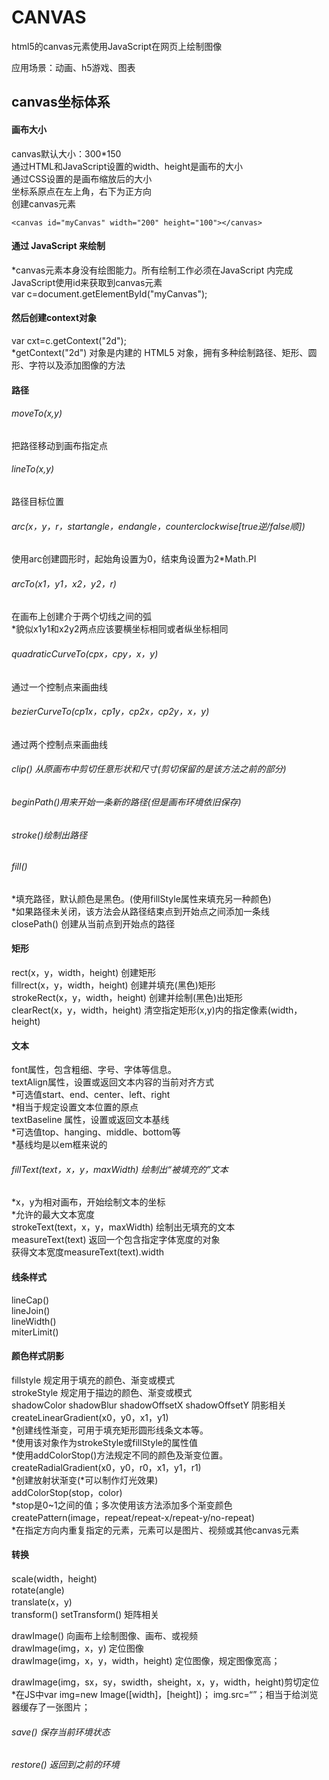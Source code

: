 # CANVAS  
html5的canvas元素使用JavaScript在网页上绘制图像  

应用场景：动画、h5游戏、图表  
  
## canvas坐标体系  
#### 画布大小  
canvas默认大小：300*150  
通过HTML和JavaScript设置的width、height是画布的大小  
通过CSS设置的是画布缩放后的大小  
坐标系原点在左上角，右下为正方向  
创建canvas元素  
```
<canvas id="myCanvas" width="200" height="100"></canvas>  
```
#### 通过 JavaScript 来绘制  
*canvas元素本身没有绘图能力。所有绘制工作必须在JavaScript 内完成  
JavaScript使用id来获取到canvas元素  
var c=document.getElementById("myCanvas");  
#### 然后创建context对象  
var cxt=c.getContext("2d");  
*getContext("2d") 对象是内建的 HTML5 对象，拥有多种绘制路径、矩形、圆形、字符以及添加图像的方法  
  
#### 路径  
###### moveTo(x,y)   
把路径移动到画布指定点  
###### lineTo(x,y)   
路径目标位置  
###### arc(x，y，r，startangle，endangle，counterclockwise[true逆/false顺])  
使用arc创建圆形时，起始角设置为0，结束角设置为2*Math.PI  
###### arcTo(x1，y1，x2，y2，r)  
在画布上创建介于两个切线之间的弧  
*貌似x1y1和x2y2两点应该要横坐标相同或者纵坐标相同  
###### quadraticCurveTo(cpx，cpy，x，y)  
通过一个控制点来画曲线  
###### bezierCurveTo(cp1x，cp1y，cp2x，cp2y，x，y)  
通过两个控制点来画曲线  
###### clip() 从原画布中剪切任意形状和尺寸(剪切保留的是该方法之前的部分)  
###### beginPath()用来开始一条新的路径(但是画布环境依旧保存)  
###### stroke()绘制出路径  
###### fill()  
*填充路径，默认颜色是黑色。(使用fillStyle属性来填充另一种颜色)  
*如果路径未关闭，该方法会从路径结束点到开始点之间添加一条线  
closePath() 创建从当前点到开始点的路径  
  
#### 矩形  
rect(x，y，width，height) 创建矩形  
fillrect(x，y，width，height) 创建并填充(黑色)矩形  
strokeRect(x，y，width，height) 创建并绘制(黑色)出矩形   
clearRect(x，y，width，height) 清空指定矩形(x,y)内的指定像素(width，height)  
  
#### 文本  
font属性，包含粗细、字号、字体等信息。  
textAlign属性，设置或返回文本内容的当前对齐方式  
*可选值start、end、center、left、right  
*相当于规定设置文本位置的原点  
textBaseline 属性，设置或返回文本基线  
*可选值top、hanging、middle、bottom等  
*基线均是以em框来说的  
  
###### fillText(text，x，y，maxWidth) 绘制出“被填充的”文本  
*x，y为相对画布，开始绘制文本的坐标  
*允许的最大文本宽度  
strokeText(text，x，y，maxWidth) 绘制出无填充的文本  
measureText(text) 返回一个包含指定字体宽度的对象  
获得文本宽度measureText(text).width  
  
#### 线条样式  
lineCap()  
lineJoin()  
lineWidth()  
miterLimit()  
  
#### 颜色样式阴影  
fillstyle 规定用于填充的颜色、渐变或模式  
strokeStyle 规定用于描边的颜色、渐变或模式  
shadowColor  shadowBlur  shadowOffsetX  shadowOffsetY 阴影相关  
createLinearGradient(x0，y0，x1，y1)  
*创建线性渐变，可用于填充矩形圆形线条文本等。  
*使用该对象作为strokeStyle或fillStyle的属性值  
*使用addColorStop()方法规定不同的颜色及渐变位置。  
createRadialGradient(x0，y0，r0，x1，y1，r1)  
*创建放射状渐变(*可以制作灯光效果)  
addColorStop(stop，color)  
*stop是0~1之间的值；多次使用该方法添加多个渐变颜色  
createPattern(image，repeat/repeat-x/repeat-y/no-repeat)  
*在指定方向内重复指定的元素，元素可以是图片、视频或其他canvas元素  
  
#### 转换  
scale(width，height)  
rotate(angle)  
translate(x，y)  
transform()  setTransform()  矩阵相关  
  
drawImage() 向画布上绘制图像、画布、或视频  
drawImage(img，x，y) 定位图像  
drawImage(img，x，y，width，height) 定位图像，规定图像宽高；  
  
drawImage(img，sx，sy，swidth，sheight，x，y，width，height)剪切定位  
*在JS中var img=new Image([width]，[height])； img.src=“”；相当于给浏览器缓存了一张图片；  
  
###### save() 保存当前环境状态  
###### restore() 返回到之前的环境
